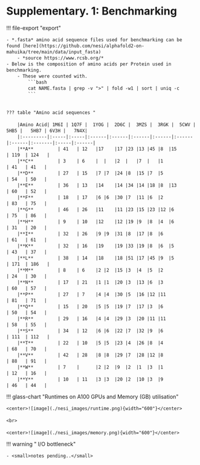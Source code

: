 # Supplementary. 1:  Benchmarking


!!! file-export "export"

    - *.fasta* amino acid sequence files used for benchmarking can be found [here](https://github.com/nesi/alphafold2-on-mahuika/tree/main/data/input_fasta)
        - *source https://www.rcsb.org/*
    - Below is the composition of amino acids per Protein used in benchmarking. 
        - These were counted with.
            ```bash
            cat NAME.fasta | grep -v ">" | fold -w1 | sort | uniq -c
            ```


    ??? table "Amino acid sequences "
    
        |Amino Acid| 1M6I | 1Q7F |	1YOG |	2D6C |	3MZS |	3RGK |	5CWV |	5HB5 |	 5HB7 |	6V3H |	 7N4X|
        |:---------|:-----|:-----|:------|:------|:------|:------|:------|:------|:-------|:-----|:------|
        |**A**	       | 41	  | 12	 |17	|17	|23	|13	|45	|8	|15	                              | 119	 | 124   |
        |**C**	       | 3	  | 6	 |	|	|2	|	|7	|	|1	                              | 41	 | 41   |
        |**D**	       | 27	  | 15	 |7	|7	|24	|8	|15	|7	|5	                              | 54	 | 50   |
        |**E**	       | 36	  | 13	 |14	|14	|34	|14	|18	|8	|13	                              | 60	 | 52   |
        |**F**	       | 18	  | 17	 |6	|6	|30	|7	|11	|6	|2	                              | 83	 | 75   |
        |**G**	       | 46	  | 26	 |11	|11	|23	|15	|23	|12	|6	                              | 75	 | 86   |
        |**H**	       | 9	  | 10	 |12	|12	|19	|9	|8	|4	|6	                              | 31	 | 20   |
        |**I**	       | 32	  | 26	 |9	|9	|31	|8	|17	|8	|6	                              | 61	 | 61   |
        |**K**	       | 32	  | 16	 |19	|19	|33	|19	|8	|6	|5	                              | 43	 | 37   |
        |**L**	       | 38	  | 14	 |18	|18	|51	|17	|45	|9	|5	                              | 171	 | 186   |
        |**M**	       | 8	  | 6	 |2	|2	|15	|3	|4	|5	|2	                              | 24	 | 30   |
        |**N**	       | 17	  | 21	 |1	|1	|20	|3	|13	|6	|3	                              | 60	 | 57   |
        |**P**	       | 27	  | 7	 |4	|4	|30	|5	|16	|12	|11	                              | 81	 | 71   |
        |**Q**	       | 15	  | 20	 |5	|5	|19	|7	|17	|3	|6	                              | 50	 | 54   |
        |**R**	       | 29	  | 16	 |4	|4	|29	|3	|20	|11	|11	                              | 58	 | 55   |
        |**S**	       | 34	  | 12	 |6	|6	|22	|7	|32	|9	|6	                              | 111	 | 112   |
        |**T**	       | 22	  | 10	 |5	|5	|23	|4	|26	|8	|4	                              | 68	 | 70   |
        |**V**	       | 42	  | 28	 |8	|8	|29	|7	|28	|12	|8	                              | 88	 | 91   |
        |**W**	       | 7	  | 	 |2	|2	|9	|2	|1	|3	|1	                              | 12	 | 16   |
        |**Y**	       | 10	  | 11	 |3	|3	|20	|2	|10	|3	|9	                              | 46	 | 44   |
    

!!! glass-chart "Runtimes on A100 GPUs and Memory (GB) utilisation"

    <center>![image](./nesi_images/runtime.png){width="600"}</center>

    <br>

    <center>![image](./nesi_images/memory.png){width="600"}</center>

!!! warning " I/O bottleneck"
    
    - <small>notes pending..</small>